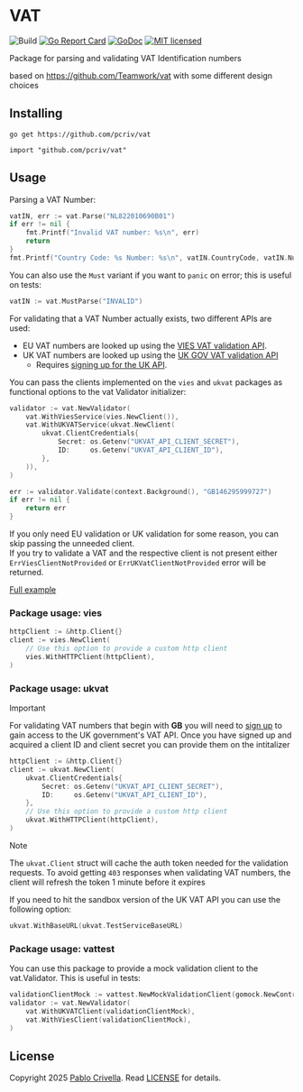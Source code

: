 # VAT

![Build](https://github.com/pcriv/vat/actions/workflows/ci.yml/badge.svg)
[![Go Report Card](https://goreportcard.com/badge/github.com/pcriv/vat)](https://goreportcard.com/report/github.com/pcriv/vat)
[![GoDoc](https://godoc.org/github.com/pcriv/vat?status.svg)](https://godoc.org/github.com/pcriv/vat)
[![MIT licensed](https://img.shields.io/badge/license-MIT-blue.svg)](https://raw.githubusercontent.com/pcriv/vat/master/LICENSE)

Package for parsing and validating VAT Identification numbers

based on https://github.com/Teamwork/vat with some different design choices

## Installing

```shell
go get https://github.com/pcriv/vat
```

```shell
import "github.com/pcriv/vat"
```

## Usage

Parsing a VAT Number:

```go
vatIN, err := vat.Parse("NL822010690B01")
if err != nil {
    fmt.Printf("Invalid VAT number: %s\n", err)
    return
}
fmt.Printf("Country Code: %s Number: %s\n", vatIN.CountryCode, vatIN.Number)
```

You can also use the `Must` variant if you want to `panic` on error; this is useful on tests:

```go
vatIN := vat.MustParse("INVALID")
```

For validating that a VAT Number actually exists, two different APIs are used:

* EU VAT numbers are looked up using the [VIES VAT validation API](http://ec.europa.eu/taxation_customs/vies/).
* UK VAT numbers are looked up
using the [UK GOV VAT validation API](https://developer.service.hmrc.gov.uk/api-documentation/docs/api/service/vat-registered-companies-api/2.0)
    * Requires [signing up for the UK API](https://developer.service.hmrc.gov.uk/api-documentation/docs/using-the-hub).

You can pass the clients implemented on the `vies` and `ukvat` packages as functional options to the vat Validator initializer:

```go
validator := vat.NewValidator(
    vat.WithViesService(vies.NewClient()),
    vat.WithUKVATService(ukvat.NewClient(
        ukvat.ClientCredentials{
            Secret: os.Getenv("UKVAT_API_CLIENT_SECRET"),
            ID:     os.Getenv("UKVAT_API_CLIENT_ID"),
        },
    )),
)

err := validator.Validate(context.Background(), "GB146295999727")
if err != nil {
    return err
}
```

If you only need EU validation or UK validation for some reason, you can skip passing the unneeded client.<br>
If you try to validate a VAT and the respective client is not present either `ErrViesClientNotProvided` or `ErrUKVatClientNotProvided` error will be returned.

[Full example](/example/main.go)

### Package usage: vies

```go
httpClient := &http.Client{}
client := vies.NewClient(
    // Use this option to provide a custom http client
    vies.WithHTTPClient(httpClient),
)
```

### Package usage: ukvat

> [!IMPORTANT]  
> For validating VAT numbers that begin with **GB** you will need to [sign up](https://developer.service.hmrc.gov.uk/api-documentation/docs/using-the-hub) to gain access to the UK government's VAT API.
> Once you have signed up and acquired a client ID and client secret you can provide them on the intitalizer

```go
httpClient := &http.Client{}
client := ukvat.NewClient(
    ukvat.ClientCredentials{
        Secret: os.Getenv("UKVAT_API_CLIENT_SECRET"),
        ID:     os.Getenv("UKVAT_API_CLIENT_ID"),
    },
    // Use this option to provide a custom http client
    ukvat.WithHTTPClient(httpClient),
)
```

> [!NOTE]  
> The `ukvat.Client` struct will cache the auth token needed for the validation requests.
> To avoid getting `403` responses when validating VAT numbers, the client will refresh the token 1 minute before it expires

If you need to hit the sandbox version of the UK VAT API you can use the following option:

```go
ukvat.WithBaseURL(ukvat.TestServiceBaseURL)
```

### Package usage: vattest

You can use this package to provide a mock validation client to the vat.Validator.
This is useful in tests:

```go
validationClientMock := vattest.NewMockValidationClient(gomock.NewController(t))
validator := vat.NewValidator(
    vat.WithUKVATClient(validationClientMock),
    vat.WithViesClient(validationClientMock),
)
```

## License

Copyright 2025 [Pablo Crivella](https://pcriv.com).
Read [LICENSE](LICENSE) for details.